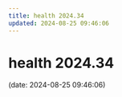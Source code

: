 ```yaml
---
title: health 2024.34
updated: 2024-08-25 09:46:06
---
```


# health 2024.34

(date: 2024-08-25 09:46:06)

